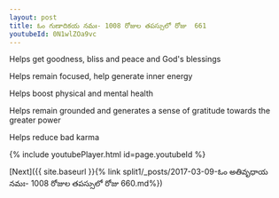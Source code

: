 ```yaml
---
layout: post
title: ఓం గుణాదికయ నమః- 1008 రోజుల తపస్సులో రోజు  661
youtubeId: 0N1wlZOa9vc
---
```

 
 
Helps get goodness, bliss and peace and God's blessings
 
Helps remain focused, help generate inner energy 
 
Helps boost physical and mental health 
 
Helps remain grounded and generates a sense of gratitude towards the greater power 
 
Helps reduce bad karma
 
 
 
 


{% include youtubePlayer.html id=page.youtubeId %}
 
[Next]({{ site.baseurl }}{% link  split1/_posts/2017-03-09-ఓం అతివృధాయ నమః- 1008 రోజుల తపస్సులో రోజు  660.md%})
 
